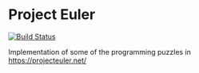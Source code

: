 # Project Euler

[![Build Status](https://travis-ci.com/lupasarin/project-euler-java.svg?branch=master)](https://travis-ci.com/lupasarin/project-euler-java)

Implementation of some of the programming puzzles in https://projecteuler.net/
